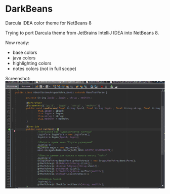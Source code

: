 DarkBeans
=========

Darcula IDEA color theme for NetBeans 8

Trying to port Darcula theme from JetBrains IntelliJ IDEA into NetBeans 8.

Now ready:
- base colors
- java colors
- highlighting colors
- notes colors (not in full scope)

Screenshot:
![Screenshot](https://raw.githubusercontent.com/niberius/DarkBeans/master/screen.png)
